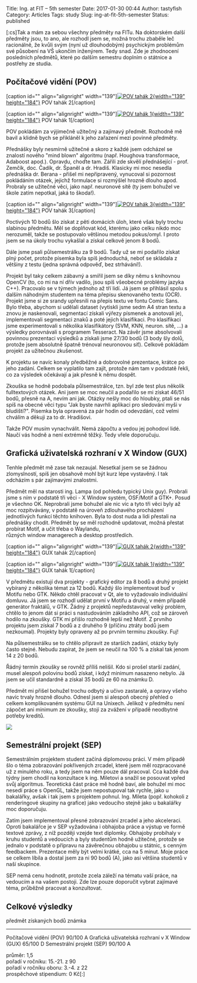 Title: Ing. at FIT – 5th semester
Date: 2017-01-30 00:44
Author: tastyfish
Category: Articles
Tags: study
Slug: ing-at-fit-5th-semester
Status: published

\[:cs\]Tak a mám za sebou všechny předměty na FITu. Na doktorském další
předměty jsou, to ano, ale rozhodl jsem se, možná trochu zbaběle leč
racionálně, že kvůli svým (nyní už dlouhodobým) psychickým problémům své
působení na VŠ ukončím inženýrem. Tedy snad. Zde je zhodnocení
posledních předmětů, které po dalším semestru doplním o státnice a
postřehy ze studia.

Počítačové vidění (POV)
-----------------------

\[caption id="" align="alignright" width="139"\][![POV tahák
2](http://i.imgur.com/Kwz87uu.jpg){width="139"
height="184"}](http://i.imgur.com/Kwz87uu.jpg) POV tahák 2\[/caption\]

\[caption id="" align="alignright" width="139"\][![POV tahák
1](http://i.imgur.com/BbFhksA.jpg){width="139"
height="184"}](http://i.imgur.com/BbFhksA.jpg) POV tahák 1\[/caption\]

POV pokládám za výjimečně užitečný a zajímavý předmět. Rozhodně mě bavil
a klidně bych se přikláněl k jeho zařazení mezi povinné předměty.

Přednášky byly nesmírně užitečné a skoro z každé jsem odcházel se
znalostí nového "mind blown" algoritmu (např. Houghova transformace,
Adaboost apod.). Opravdu, choďte tam. Zářili zde skvělí přednášející -
prof. Zemčík, doc. Čadík, dr. Španěl a dr. Hradiš. Klasicky mi moc
nesedla přednáška dr. Berana - přišel mi nepřipravený, vynucoval si
pozornost pokládáním otázek, jejichž formulace si rozmýšlel hrozně
dlouho apod. Probraly se užitečné věci, jako např. neuronové sítě (ty
jsem bohužel ve škole zatím nepotkal, jaká to škoda!).

\[caption id="" align="alignright" width="139"\][![POV tahák
3](http://i.imgur.com/t6SjVuo.jpg){width="139"
height="184"}](http://i.imgur.com/t6SjVuo.jpg) POV tahák 3\[/caption\]

Poctivých 10 bodů šlo získat z pěti domácích úloh, které však byly
trochu slabinou předmětu. Měl se doplňovat kód, kterému jako celku nikdo
moc nerozuměl, takže se postupovalo většinou metodou pokus/omyl. I proto
jsem se na úkoly trochu vykašlal a získal celkově jenom 8 bodů.

Dále jsme psali půlsemestrálku za 9 bodů. Tady už se mi podařilo získat
plný počet, protože písemka byla spíš jednoduchá, neboť se skládala z
většiny z testu (jedna správná odpověď, bez strhávání!).

Projekt byl taky celkem zábavný a smířil jsem se díky němu s knihovnou
OpenCV (to, co mi na ní dřív vadilo, jsou spíš všeobecné problémy jazyka
C++). Pracovalo se v týmech jednoho až tří lidí. Já jsem se přihlásil
spolu s dalším náhodným studentem na téma přepisu skenovaného textu
(OCR). Projekt jsme si ze srandy upřesnili na přepis textu ve fontu
Comic Sans. Bylo třeba, abychom si udělali dataset (vytiskli jsme sedm
A4 stran textu a znovu je naskenovali, segmentací získali výřezy
písmenek a anotovali je), implementovali segmentaci znaků a poté jejich
klasifikaci. Pro klasifikaci jsme experimentovali s několika
klasifikátory (SVM, KNN, neuron. sítě, ...) a výsledky porovnávali s
programem Tesseract. Na závěr jsme absolvovali povinnou prezentaci
výsledků a získali jsme 27/30 bodů (3 body šly dolů, protože jsem
absolutně špatně trénoval neuronovou síť). Celkově pokládám projekt za
užitečnou zkušenost.

K projektu se navíc konaly předběžné a dobrovolné prezentace, krátce po
jeho zadání. Celkem se vyplatilo tam zajít, protože nám tam v podstatě
řekli, co za výsledek očekávají a jak přesně k němu dospět.

Zkouška se hodně podobala půlsemestrálce, tzn. byl zde test plus několik
fulltextových otázek. Ani jsem se moc neučil a podařilo se mi získat
46/51 bodů, přesně na A, nevím ani jak. Otázky nešly moc do hloubky,
ptali se nás spíš na obecné věci typu "Jak byste navrhli aplikaci pro
sledování myši v bludišti?". Písemka byla opravená za pár hodin od
odevzdání, což velmi chválím a děkuji za to dr. Hradišovi.

Takže POV musím vynachválit. Nemá zápočtu a vedou jej pohodoví lidé.
Naučí vás hodně a není extrémně těžký. Tedy vřele doporučuju.

Grafická uživatelská rozhraní v X Window (GUX)
----------------------------------------------

Tenhle předmět mě zase tak nezaujal. Nesetkal jsem se se žádnou
zlomyslností, spíš jen obsahově mohl být kurz lépe vystavěný. I tak
odcházím s pár zajímavými znalostmi.

Předmět měl na starosti ing. Lampa (od pohledu typický Unix guy).
Probrali jsme s ním v podstatě tři věci - X Window systém, OSF/Motif a
GTK+. Posud je všechno OK. Neprobrali jsme bohužel ale nic víc a tyto
tři věci byly až moc rozpitvávány, v podstatě na úroveň zdlouhavého
procházení jednotlivých funkcí těchto knihoven. Byla to dost nuda a lidi
přestali na přednášky chodit. Předmět by se měl rozhodně updatovat,
možná přestat probírat Motif, a učit třeba o Waylandu,  
různých window managerech a desktop prostředích.

\[caption id="" align="alignright" width="139"\][![GUX tahák
2](http://i.imgur.com/aBF7OWv.jpg){width="139"
height="184"}](http://i.imgur.com/aBF7OWv.jpg) GUX tahák 2\[/caption\]

\[caption id="" align="alignright" width="139"\][![GUX tahák
1](http://i.imgur.com/dTsnYWy.jpg){width="139"
height="184"}](http://i.imgur.com/dTsnYWy.jpg) GUX tahák 1\[/caption\]

V předmětu existují dva projekty - grafický editor za 8 bodů a druhý
projekt vybíraný z několika témat za 12 bodů. Každý šlo implementovat
buď v Motifu nebo GTK. Někdo chtěl pracovat v Qt, ale to vyžadovalo
individuální domluvu. Já jsem se rozhodl udělat první v Motifu a druhý,
v mém případě generátor fraktálů, v GTK. Žádný z projektů nepředstavoval
velký problém, chtělo to jenom dát si práci s nastudováním základního
API, což se zároveň hodilo na zkoušky. GTK mi přišlo rozhodně lepší než
Motif. Z prvního projektu jsem získal 7 bodů a z druhého 9 (příčinu
ztráty bodů jsem nezkoumal). Projekty byly opraveny až po prvním termínu
zkoušky. Fuj!

Na půlsemestrálku se to chtělo připravit ze starších zadání, otázky byly
často stejné. Nebudu zapírat, že jsem se neučil na 100 % a získal tak
jenom 14 z 20 bodů.

Řádný termín zkoušky se rovněž příliš nelišil. Kdo si prošel starší
zadání, musel alespoň polovinu bodů získat, i když minimum nasazeno
nebylo. Já jsem se učil standardně a získal 35 bodů ze 60 na známku D.

Předmět mi přišel bohužel trochu odbytý a učivo zastaralé, a opravy
všeho navíc trvaly hrozně dlouho. Odnesl jsem si alespoň obecný přehled
o celkem komplikovaném systému GUI na Unixech. Jelikož v předmětu není
zápočet ani minimum ze zkoušky, stojí za zvážení v případě neodbytné
potřeby kreditů.

![](http://i.imgur.com/TxkrkiX.png)

Semestrální projekt (SEP)
-------------------------

Semestrálním projektem student začíná diplomovou práci. V mém případě
šlo o téma zobrazování pokřivených zrcadel, které jsem měl rozpracované
už z minulého roku, a tedy jsem na něm pouze dál pracoval. Cca každé dva
týdny jsem chodil na konzultace k ing. Miletovi a snažil se posouvat
vpřed svůj algoritmus. Teoretická část práce mě hodně baví, ale bohužel
mi moc nesedí práce s OpenGL, takže jsem nepostupoval tak rychle, jako u
bakalářky, avšak i tak jsem s projektem pohnul. Ing. Mileta (popř.
kohokoli z renderingové skupiny na grafice) jako vedoucího stejně jako u
bakalářky moc doporučuju.

Zatím jsem implementoval přesné zobrazování zrcadel a jeho akceleraci.
Oproti bakalářce je v SEP vyžadována i obhajoba práce a výstup ve formě
textové zprávy, z níž později vzejde text diplomky. Obhajoby probíhaly v
kruhu studentů a vedoucích a byly studentům hodně užitečné, protože se
jednalo v podstatě o přípravu na závěrečnou obhajobu u státnic, s cenným
feedbackem. Prezentace měly být velmi krátké, cca na 5 minut. Moje práce
se celkem líbila a dostal jsem za ni 90 bodů (A), jako asi většina
studentů v naší skupince.

SEP nemá cenu hodnotit, protože zcela záleží na tématu vaší práce, na
vedoucím a na vašem postoji. Zde lze pouze doporučit vybrat zajímavé
téma, průběžně pracovat a konzultovat.

Celkové výsledky
----------------

  předmět                                          získaných bodů   známka
  ------------------------------------------------ ---------------- --------
  Počítačové vidění (POV)                          90/100           A
  Grafická uživatelská rozhraní v X Window (GUX)   65/100           D
  Semestrální projekt (SEP)                        90/100           A

průměr: 1,5  
pořadí v ročníku: 15.-21. z 90  
pořadí v ročníku oboru: 3.-4. z 22  
prospěchové stipendium: 0 Kč\[:\]
